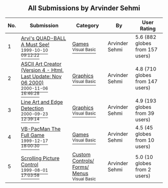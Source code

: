 ﻿<div align="center">

## All Submissions by Arvinder Sehmi

</div>

No.  | Submission | Category | By   | User Rating
---- | ---------- | -------- | ---- | -----------
1 | [Arvi's QUAD\-BALL A Must See\!<br /><sup>1999-10-10 09:12:22</sup>](https://github.com/Planet-Source-Code/arvinder-sehmi-arvi-s-quad-ball-a-must-see__1-3980) | [Games<br /><sup>Visual Basic</sup>](../ByCategory/games__1-38.md) | Arvinder Sehmi | 5.6 (882 globes from 157 users)
2 | [ASCII Art Creator \(Version 4 \- Html,  Last Update: Nov 06 2000\)<br /><sup>2000-11-06 16:46:28</sup>](https://github.com/Planet-Source-Code/arvinder-sehmi-ascii-art-creator-version-4-html-last-update-nov-06-2000__1-10344) | [Graphics<br /><sup>Visual Basic</sup>](../ByCategory/graphics__1-46.md) | Arvinder Sehmi | 4.8 (710 globes from 147 users)
3 | [Line Art and Edge Detection<br /><sup>2000-09-23 12:39:14</sup>](https://github.com/Planet-Source-Code/arvinder-sehmi-line-art-and-edge-detection__1-11631) | [Graphics<br /><sup>Visual Basic</sup>](../ByCategory/graphics__1-46.md) | Arvinder Sehmi | 4.9 (193 globes from 39 users)
4 | [VB\-PacMan The Full Game<br /><sup>1999-12-17 18:00:30</sup>](https://github.com/Planet-Source-Code/arvinder-sehmi-vb-pacman-the-full-game__1-5522) | [Games<br /><sup>Visual Basic</sup>](../ByCategory/games__1-38.md) | Arvinder Sehmi | 4.5 (45 globes from 10 users)
5 | [Scrolling Picture Control<br /><sup>1999-08-01 17:03:58</sup>](https://github.com/Planet-Source-Code/arvinder-sehmi-scrolling-picture-control__1-2740) | [Custom Controls/ Forms/  Menus<br /><sup>Visual Basic</sup>](../ByCategory/custom-controls-forms-menus__1-4.md) | Arvinder Sehmi | 5.0 (10 globes from 2 users)
